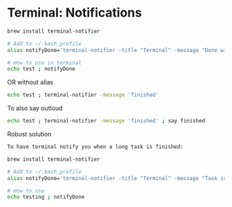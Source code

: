 # Terminal: Notifications

```bash
brew install terminal-notifier

# Add to ~/.bash_profile
alias notifyDone='terminal-notifier -title "Terminal" -message "Done with task!"'

# How to use in terminal
echo test ; notifyDone
```

OR without alias
```bash
echo test ; terminal-notifier -message 'finished'
```

To also say outloud 
```bash
echo test ; terminal-notifier -message 'finished' ; say finished
```

Robust solution 
```bash
To have terminal notify you when a long task is finished:

brew install terminal-notifier

# Add to ~/.bash_profile
alias notifyDone='terminal-notifier -title "Terminal" -message "Task is done!" ; say finished'

# How to use
echo testing ; notifyDone
```

